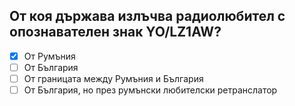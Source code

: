 ## От коя държава излъчва радиолюбител с опознавателен знак YO/LZ1AW?

<!-- Верният отговор е отбелязан с [X] -->

- [X] От Румъния
- [ ] От България
- [ ] От границата между Румъния и България
- [ ] От България, но през румънски любителски ретранслатор
